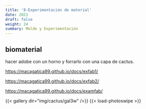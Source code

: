 ```yaml
---
title: '8-Experimentación de material'
date: 2021
draft: false
weight: 24
summary: Molde y Experimentación
---
```

## biomaterial

hacer adobe con un horno y forrarlo con una capa de cactus. 

https://macagatica99.github.io/docs/exfab1/

https://macagatica99.github.io/docs/exfab2/

https://macagatica99.github.io/docs/examfab/


{{< gallery dir="img/cactus/gal3w" />}} {{< load-photoswipe >}}